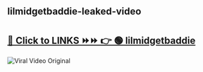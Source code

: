 
 ## lilmidgetbaddie-leaked-video 

# <h2><a href="https://clipsfans.com/lilmidgetbaddie&ref=git">🔗 Click to LINKS ⏩⏩ 👉 🟢 lilmidgetbaddie </a></h2>

<a href="https://clipsfans.com/lilmidgetbaddie&ref=git" rel="nofollow" data-target="animated-image.originalLink"><img src="https://i.ibb.co.com/xMMVF88/686577567.gif" alt="Viral Video Original" style="max-width: 100%; display: inline-block;" data-target="animated-image.originalImage"></a>
